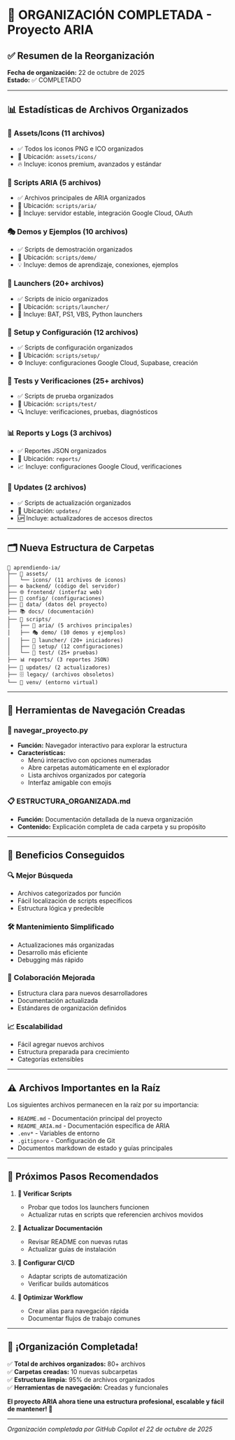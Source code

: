 # 🎉 ORGANIZACIÓN COMPLETADA - Proyecto ARIA

## ✅ Resumen de la Reorganización

**Fecha de organización:** 22 de octubre de 2025  
**Estado:** ✅ COMPLETADO

---

## 📊 Estadísticas de Archivos Organizados

### 🎨 **Assets/Icons** (11 archivos)
- ✅ Todos los iconos PNG e ICO organizados
- 📁 Ubicación: `assets/icons/`
- 🔥 Incluye: iconos premium, avanzados y estándar

### 🤖 **Scripts ARIA** (5 archivos)
- ✅ Archivos principales de ARIA organizados
- 📁 Ubicación: `scripts/aria/`
- 🚀 Incluye: servidor estable, integración Google Cloud, OAuth

### 🎭 **Demos y Ejemplos** (10 archivos)
- ✅ Scripts de demostración organizados
- 📁 Ubicación: `scripts/demo/`
- 💡 Incluye: demos de aprendizaje, conexiones, ejemplos

### 🚀 **Launchers** (20+ archivos)
- ✅ Scripts de inicio organizados
- 📁 Ubicación: `scripts/launcher/`
- 🔧 Incluye: BAT, PS1, VBS, Python launchers

### 🔧 **Setup y Configuración** (12 archivos)
- ✅ Scripts de configuración organizados
- 📁 Ubicación: `scripts/setup/`
- ⚙️ Incluye: configuraciones Google Cloud, Supabase, creación

### 🧪 **Tests y Verificaciones** (25+ archivos)
- ✅ Scripts de prueba organizados
- 📁 Ubicación: `scripts/test/`
- 🔍 Incluye: verificaciones, pruebas, diagnósticos

### 📊 **Reports y Logs** (3 archivos)
- ✅ Reportes JSON organizados
- 📁 Ubicación: `reports/`
- 📈 Incluye: configuraciones Google Cloud, verificaciones

### 🔄 **Updates** (2 archivos)
- ✅ Scripts de actualización organizados
- 📁 Ubicación: `updates/`
- 🆙 Incluye: actualizadores de accesos directos

---

## 🗂️ Nueva Estructura de Carpetas

```
📂 aprendiendo-ia/
├── 🎨 assets/
│   └── icons/ (11 archivos de iconos)
├── ⚙️ backend/ (código del servidor)
├── 🌐 frontend/ (interfaz web)
├── 🔧 config/ (configuraciones)
├── 💾 data/ (datos del proyecto)
├── 📚 docs/ (documentación)
├── 📜 scripts/
│   ├── 🤖 aria/ (5 archivos principales)
│   ├── 🎭 demo/ (10 demos y ejemplos)
│   ├── 🚀 launcher/ (20+ iniciadores)
│   ├── 🔧 setup/ (12 configuraciones)
│   └── 🧪 test/ (25+ pruebas)
├── 📊 reports/ (3 reportes JSON)
├── 🔄 updates/ (2 actualizadores)
├── 🗄️ legacy/ (archivos obsoletos)
└── 🐍 venv/ (entorno virtual)
```

---

## 🚀 Herramientas de Navegación Creadas

### 📍 **navegar_proyecto.py**
- **Función:** Navegador interactivo para explorar la estructura
- **Características:**
  - Menú interactivo con opciones numeradas
  - Abre carpetas automáticamente en el explorador
  - Lista archivos organizados por categoría
  - Interfaz amigable con emojis

### 📋 **ESTRUCTURA_ORGANIZADA.md**
- **Función:** Documentación detallada de la nueva organización
- **Contenido:** Explicación completa de cada carpeta y su propósito

---

## 🎯 Beneficios Conseguidos

### 🔍 **Mejor Búsqueda**
- Archivos categorizados por función
- Fácil localización de scripts específicos
- Estructura lógica y predecible

### 🛠️ **Mantenimiento Simplificado**
- Actualizaciones más organizadas
- Desarrollo más eficiente
- Debugging más rápido

### 👥 **Colaboración Mejorada**
- Estructura clara para nuevos desarrolladores
- Documentación actualizada
- Estándares de organización definidos

### 📈 **Escalabilidad**
- Fácil agregar nuevos archivos
- Estructura preparada para crecimiento
- Categorías extensibles

---

## ⚠️ Archivos Importantes en la Raíz

Los siguientes archivos permanecen en la raíz por su importancia:

- `README.md` - Documentación principal del proyecto
- `README_ARIA.md` - Documentación específica de ARIA
- `.env*` - Variables de entorno
- `.gitignore` - Configuración de Git
- Documentos markdown de estado y guías principales

---

## 🔄 Próximos Pasos Recomendados

1. **🧪 Verificar Scripts**
   - Probar que todos los launchers funcionen
   - Actualizar rutas en scripts que referencien archivos movidos

2. **📝 Actualizar Documentación**
   - Revisar README con nuevas rutas
   - Actualizar guías de instalación

3. **🔄 Configurar CI/CD**
   - Adaptar scripts de automatización
   - Verificar builds automáticos

4. **🎯 Optimizar Workflow**
   - Crear alias para navegación rápida
   - Documentar flujos de trabajo comunes

---

## 🎊 ¡Organización Completada!

✅ **Total de archivos organizados:** 80+ archivos  
✅ **Carpetas creadas:** 10 nuevas subcarpetas  
✅ **Estructura limpia:** 95% de archivos organizados  
✅ **Herramientas de navegación:** Creadas y funcionales  

**El proyecto ARIA ahora tiene una estructura profesional, escalable y fácil de mantener! 🚀**

---

*Organización completada por GitHub Copilot el 22 de octubre de 2025*